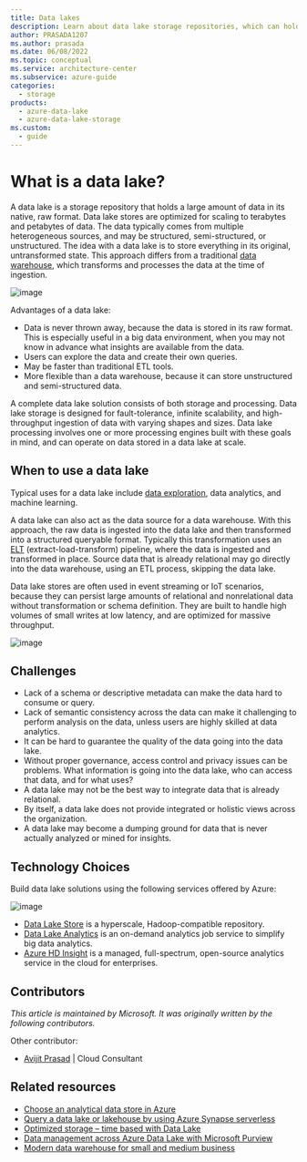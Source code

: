 ```yaml
---
title: Data lakes
description: Learn about data lake storage repositories, which can hold terabytes and petabytes of data in native, raw format.
author: PRASADA1207
ms.author: prasada
ms.date: 06/08/2022
ms.topic: conceptual
ms.service: architecture-center
ms.subservice: azure-guide
categories:
  - storage
products:
  - azure-data-lake
  - azure-data-lake-storage
ms.custom:
  - guide
---
```


# What is a data lake?

A data lake is a storage repository that holds a large amount of data in its native, raw format. Data lake stores are optimized for scaling to terabytes and petabytes of data. The data typically comes from multiple heterogeneous sources, and may be structured, semi-structured, or unstructured. The idea with a data lake is to store everything in its original, untransformed state. This approach differs from a traditional [data warehouse](../relational-data/data-warehousing.yml), which transforms and processes the data at the time of ingestion.

![image](https://user-images.githubusercontent.com/76814154/172106259-8c57e192-ec37-4ad9-8443-9efde679d6fa.png)

Advantages of a data lake:

- Data is never thrown away, because the data is stored in its raw format. This is especially useful in a big data environment, when you may not know in advance what insights are available from the data.
- Users can explore the data and create their own queries.
- May be faster than traditional ETL tools.
- More flexible than a data warehouse, because it can store unstructured and semi-structured data.

A complete data lake solution consists of both storage and processing. Data lake storage is designed for fault-tolerance, infinite scalability, and high-throughput ingestion of data with varying shapes and sizes. Data lake processing involves one or more processing engines built with these goals in mind, and can operate on data stored in a data lake at scale.

## When to use a data lake

Typical uses for a data lake include [data exploration](./interactive-data-exploration.md), data analytics, and machine learning.

A data lake can also act as the data source for a data warehouse. With this approach, the raw data is ingested into the data lake and then transformed into a structured queryable format. Typically this transformation uses an [ELT](../relational-data/etl.yml#extract-load-and-transform-elt) (extract-load-transform) pipeline, where the data is ingested and transformed in place. Source data that is already relational may go directly into the data warehouse, using an ETL process, skipping the data lake.

Data lake stores are often used in event streaming or IoT scenarios, because they can persist large amounts of relational and nonrelational data without transformation or schema definition. They are built to handle high volumes of small writes at low latency, and are optimized for massive throughput.

![image](https://user-images.githubusercontent.com/76814154/172106101-f189332e-c729-48cc-b6cd-e4eb083d1838.png)

## Challenges

- Lack of a schema or descriptive metadata can make the data hard to consume or query.
- Lack of semantic consistency across the data can make it challenging to perform analysis on the data, unless users are highly skilled at data analytics.
- It can be hard to guarantee the quality of the data going into the data lake.
- Without proper governance, access control and privacy issues can be problems. What information is going into the data lake, who can access that data, and for what uses?
- A data lake may not be the best way to integrate data that is already relational.
- By itself, a data lake does not provide integrated or holistic views across the organization.
- A data lake may become a dumping ground for data that is never actually analyzed or mined for insights.

## Technology Choices

Build data lake solutions using the following services offered by Azure:

![image](https://user-images.githubusercontent.com/76814154/171924203-3cc54c6f-0f45-4485-8167-2de6adf97a5b.png)

- [Data Lake Store](/azure/data-lake-store) is a hyperscale, Hadoop-compatible repository.
- [Data Lake Analytics](/azure/data-lake-analytics) is an on-demand analytics job service to simplify big data analytics.
- [Azure HD Insight](/azure/data-lake-store) is a managed, full-spectrum, open-source analytics service in the cloud for enterprises. 

## Contributors

*This article is maintained by Microsoft. It was originally written by the following contributors.*

Other contributor:

 - [Avijit Prasad](https://www.linkedin.com/in/avijit-prasad%F0%9F%8C%90-96768a42) | Cloud Consultant

## Related resources

- [Choose an analytical data store in Azure](/azure/architecture/data-guide/technology-choices/analytical-data-stores)
- [Query a data lake or lakehouse by using Azure Synapse serverless](/azure/architecture/example-scenario/data/synapse-exploratory-data-analytics)
- [Optimized storage – time based with Data Lake](/azure/architecture/solution-ideas/articles/optimized-storage-time-based-data-lake)
- [Data management across Azure Data Lake with Microsoft Purview](/azure/architecture/solution-ideas/articles/azure-purview-data-lake-estate-architecture)
- [Modern data warehouse for small and medium business](/azure/architecture/example-scenario/data/small-medium-data-warehouse)
